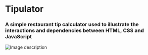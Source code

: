 
  # Tipulator
  ### A simple restaurant tip calculator used to illustrate the interactions and dependencies between HTML, CSS and JavaScript
 

![Image description](http://i65.tinypic.com/qxnlad.png)

